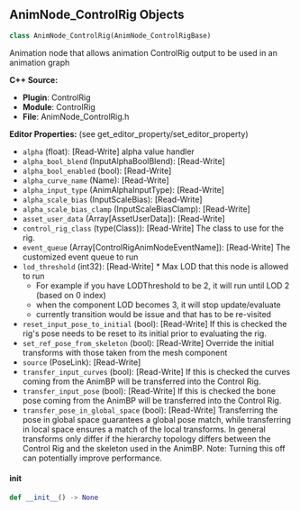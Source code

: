 ## AnimNode_ControlRig Objects

```python
class AnimNode_ControlRig(AnimNode_ControlRigBase)
```

Animation node that allows animation ControlRig output to be used in an animation graph

**C++ Source:**

- **Plugin**: ControlRig
- **Module**: ControlRig
- **File**: AnimNode_ControlRig.h

**Editor Properties:** (see get_editor_property/set_editor_property)

- ``alpha`` (float):  [Read-Write] alpha value handler
- ``alpha_bool_blend`` (InputAlphaBoolBlend):  [Read-Write]
- ``alpha_bool_enabled`` (bool):  [Read-Write]
- ``alpha_curve_name`` (Name):  [Read-Write]
- ``alpha_input_type`` (AnimAlphaInputType):  [Read-Write]
- ``alpha_scale_bias`` (InputScaleBias):  [Read-Write]
- ``alpha_scale_bias_clamp`` (InputScaleBiasClamp):  [Read-Write]
- ``asset_user_data`` (Array[AssetUserData]):  [Read-Write]
- ``control_rig_class`` (type(Class)):  [Read-Write] The class to use for the rig.
- ``event_queue`` (Array[ControlRigAnimNodeEventName]):  [Read-Write] The customized event queue to run
- ``lod_threshold`` (int32):  [Read-Write] * Max LOD that this node is allowed to run
  * For example if you have LODThreshold to be 2, it will run until LOD 2 (based on 0 index)
  * when the component LOD becomes 3, it will stop update/evaluate
  * currently transition would be issue and that has to be re-visited
- ``reset_input_pose_to_initial`` (bool):  [Read-Write] If this is checked the rig's pose needs to be reset to its initial
  prior to evaluating the rig.
- ``set_ref_pose_from_skeleton`` (bool):  [Read-Write] Override the initial transforms with those taken from the mesh component
- ``source`` (PoseLink):  [Read-Write]
- ``transfer_input_curves`` (bool):  [Read-Write] If this is checked the curves coming from the AnimBP will be
  transferred into the Control Rig.
- ``transfer_input_pose`` (bool):  [Read-Write] If this is checked the bone pose coming from the AnimBP will be
  transferred into the Control Rig.
- ``transfer_pose_in_global_space`` (bool):  [Read-Write] Transferring the pose in global space guarantees a global pose match,
  while transferring in local space ensures a match of the local transforms.
  In general transforms only differ if the hierarchy topology differs
  between the Control Rig and the skeleton used in the AnimBP.
  Note: Turning this off can potentially improve performance.

<a id="unreal.AnimNode_ControlRig.__init__"></a>

#### __init__

```python
def __init__() -> None
```

<a id="unreal.RigHierarchySettings"></a>